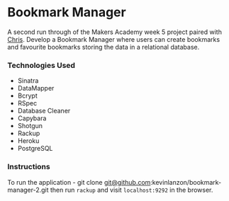 Bookmark Manager
================

A second run through of the Makers Academy week 5 project paired with [Chris](https://github.com/wardymate). Develop a Bookmark Manager where users can create bookmarks and favourite bookmarks storing the data in a relational database.

### Technologies Used
* Sinatra
* DataMapper
* Bcrypt
* RSpec
* Database Cleaner
* Capybara
* Shotgun
* Rackup
* Heroku
* PostgreSQL

### Instructions

To run the application - git clone git@github.com:kevinlanzon/bookmark-manager-2.git then run `rackup` and visit
`localhost:9292` in the browser.

